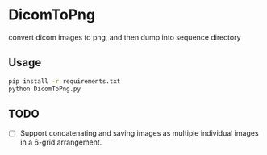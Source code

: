 # DicomToPng
convert dicom images to png, and then dump into sequence directory

## Usage
```bash
pip install -r requirements.txt
python DicomToPng.py
```

## TODO
- [ ] Support concatenating and saving images as multiple individual images in a 6-grid arrangement.